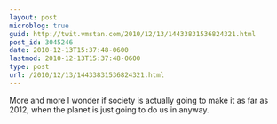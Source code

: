 ```yaml
---
layout: post
microblog: true
guid: http://twit.vmstan.com/2010/12/13/14433831536824321.html
post_id: 3045246
date: 2010-12-13T15:37:48-0600
lastmod: 2010-12-13T15:37:48-0600
type: post
url: /2010/12/13/14433831536824321.html
---
```

More and more I wonder if society is actually going to make it as far as 2012, when the planet is just going to do us in anyway.
